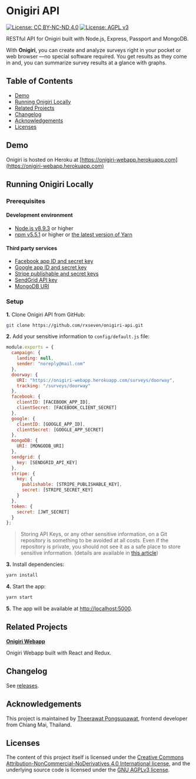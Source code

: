 # Onigiri API

[![License: CC BY-NC-ND 4.0](https://img.shields.io/badge/License-CC%20BY--NC--ND%204.0-lightgrey.svg)](https://creativecommons.org/licenses/by-nc-nd/4.0/) [![License: AGPL v3](https://img.shields.io/badge/License-AGPL%20v3-blue.svg)](https://www.gnu.org/licenses/agpl-3.0)

RESTful API for Onigiri built with Node.js, Express, Passport and MongoDB.

With **Onigiri**, you can create and analyze surveys right in your pocket or web browser —no special software required. You get results as they come in and, you can summarize survey results at a glance with graphs.

## Table of Contents

* [Demo](#demo)
* [Running Onigiri Locally](#running-onigiri-locally)
* [Related Projects](#related-projects)
* [Changelog](#changelog)
* [Acknowledgements](#acknowledgements)
* [Licenses](#licenses)

## Demo

Onigiri is hosted on Heroku at [https://onigiri-webapp.herokuapp.com](https://onigiri-webapp.herokuapp.com)

## Running Onigiri Locally

### Prerequisites

#### Development environment

* [Node.js v8.9.3](https://nodejs.org/en/blog/release/v8.9.3/) or higher
* [npm v5.5.1](https://github.com/npm/npm/releases/tag/v5.5.1) or higher or [the latest version of Yarn](https://yarnpkg.com/en/)

#### Third party services

* [Facebook app ID and secret key](https://developers.facebook.com/docs/apps/register/)
* [Google app ID and secret key](https://developers.google.com/identity/protocols/OAuth2)
* [Stripe publishable and secret keys](https://stripe.com/docs/keys)
* [SendGrid API key](https://sendgrid.com/docs/Classroom/Send/How_Emails_Are_Sent/api_keys.html)
* [MongoDB URI](https://docs.mlab.com/connecting/)

### Setup

**1.** Clone Onigiri API from GitHub:

```sh
git clone https://github.com/rxseven/onigiri-api.git
```

**2.** Add your sensitive information to `config/default.js` file:

```js
module.exports = {
  campaign: {
    landing: null,
    sender: "noreply@mail.com"
  },
  doorway: {
    URI: "https://onigiri-webapp.herokuapp.com/surveys/doorway",
    tracking: "/surveys/doorway"
  },
  facebook: {
    clientID: [FACEBOOK_APP_ID],
    clientSecret: [FACEBOOK_CLIENT_SECRET]
  },
  google: {
    clientID: [GOOGLE_APP_ID],
    clientSecret: [GOOGLE_APP_SECRET]
  },
  mongoDB: {
    URI: [MONGODB_URI]
  },
  sendgrid: {
    key: [SENDGRID_API_KEY]
  },
  stripe: {
    key: {
      publishable: [STRIPE_PUBLISHABLE_KEY],
      secret: [STRIPE_SECRET_KEY]
    }
  },
  token: {
    secret: [JWT_SECRET]
  }
};
```

> Storing API Keys, or any other sensitive information, on a Git repository is something to be avoided at all costs. Even if the repository is private, you should not see it as a safe place to store sensitive information. (details are available in [this article](https://medium.freecodecamp.org/how-to-securely-store-api-keys-4ff3ea19ebda))

**3.** Install dependencies:

```sh
yarn install
```

**4.** Start the app:

```sh
yarn start
```

**5.** The app will be available at [http://localhost:5000](http://localhost:5000).

## Related Projects

**[Onigiri Webapp](https://github.com/rxseven/onigiri-webapp)**

Onigiri Webapp built with React and Redux.

## Changelog

See [releases](https://github.com/rxseven/onigiri-api/releases).

## Acknowledgements

This project is maintained by [Theerawat Pongsupawat](https://www.linkedin.com/in/pongsupawat/), frontend developer from Chiang Mai, Thailand.

## Licenses

The content of this project itself is licensed under the [Creative Commons Attribution-NonCommercial-NoDerivatives 4.0 International license](http://creativecommons.org/licenses/by-nc-nd/4.0/), and the underlying source code is licensed under the [GNU AGPLv3 license](https://www.gnu.org/licenses/agpl-3.0).
